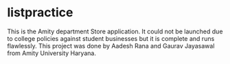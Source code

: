 # listpractice
This is the Amity department Store application. It could not be launched due to college policies against student businesses but it is complete and runs flawlessly.
This project was done by Aadesh Rana and Gaurav Jayasawal from Amity University Haryana.
